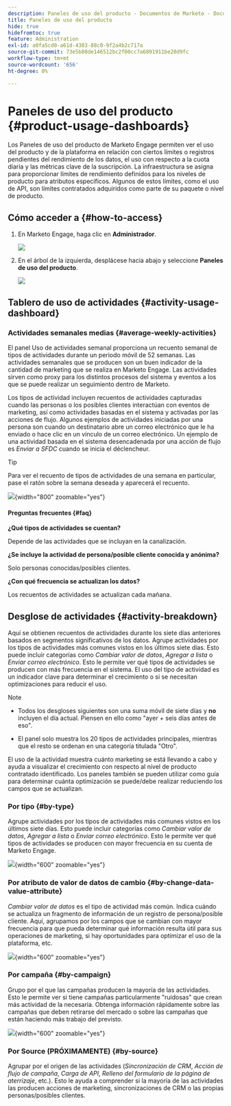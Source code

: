 ```yaml
---
description: Paneles de uso del producto - Documentos de Marketo - Documentación del producto
title: Paneles de uso del producto
hide: true
hidefromtoc: true
feature: Administration
exl-id: a0fa5cd0-a61d-4383-88c0-9f2a4b2c717a
source-git-commit: 73e5b80de146512bc2f00cc7a6891911be20d9fc
workflow-type: tm+mt
source-wordcount: '656'
ht-degree: 0%

---
```


# Paneles de uso del producto {#product-usage-dashboards}

Los Paneles de uso del producto de Marketo Engage permiten ver el uso del producto y de la plataforma en relación con ciertos límites o registros pendientes del rendimiento de los datos, el uso con respecto a la cuota diaria y las métricas clave de la suscripción. La infraestructura se asigna para proporcionar límites de rendimiento definidos para los niveles de producto para atributos específicos. Algunos de estos límites, como el uso de API, son límites contratados adquiridos como parte de su paquete o nivel de producto.

## Cómo acceder a {#how-to-access}

1. En Marketo Engage, haga clic en **Administrador**.

   ![](assets/product-usage-dashboards-1.png)

1. En el árbol de la izquierda, desplácese hacia abajo y seleccione **Paneles de uso del producto**.

   ![](assets/product-usage-dashboards-2.png)

## Tablero de uso de actividades {#activity-usage-dashboard}

### Actividades semanales medias {#average-weekly-activities}

El panel Uso de actividades semanal proporciona un recuento semanal de tipos de actividades durante un periodo móvil de 52 semanas. Las actividades semanales que se producen son un buen indicador de la cantidad de marketing que se realiza en Marketo Engage. Las actividades sirven como proxy para los distintos procesos del sistema y eventos a los que se puede realizar un seguimiento dentro de Marketo.

Los tipos de actividad incluyen recuentos de actividades capturadas cuando las personas o los posibles clientes interactúan con eventos de marketing, así como actividades basadas en el sistema y activadas por las acciones de flujo. Algunos ejemplos de actividades iniciadas por una persona son cuando un destinatario abre un correo electrónico que le ha enviado o hace clic en un vínculo de un correo electrónico. Un ejemplo de una actividad basada en el sistema desencadenada por una acción de flujo es _Enviar a SFDC_ cuando se inicia el déclencheur.

>[!TIP]
>
>Para ver el recuento de tipos de actividades de una semana en particular, pase el ratón sobre la semana deseada y aparecerá el recuento.

![](assets/product-usage-dashboards-3.png){width="800" zoomable="yes"}

#### Preguntas frecuentes {#faq}

**¿Qué tipos de actividades se cuentan?**

Depende de las actividades que se incluyan en la canalización.

**¿Se incluye la actividad de persona/posible cliente conocida y anónima?**

Solo personas conocidas/posibles clientes.

**¿Con qué frecuencia se actualizan los datos?**

Los recuentos de actividades se actualizan cada mañana.

## Desglose de actividades {#activity-breakdown}

Aquí se obtienen recuentos de actividades durante los siete días anteriores basados en segmentos significativos de los datos. Agrupe actividades por los tipos de actividades más comunes vistos en los últimos siete días. Esto puede incluir categorías como _Cambiar valor de datos_, _Agregar a lista_ o _Enviar correo electrónico_. Esto le permite ver qué tipos de actividades se producen con más frecuencia en el sistema. El uso del tipo de actividad es un indicador clave para determinar el crecimiento o si se necesitan optimizaciones para reducir el uso.

>[!NOTE]
>
>* Todos los desgloses siguientes son una suma móvil de siete días y **no** incluyen el día actual. Piensen en ello como &quot;ayer + seis días antes de eso&quot;.
>
>* El panel solo muestra los 20 tipos de actividades principales, mientras que el resto se ordenan en una categoría titulada &quot;Otro&quot;.

El uso de la actividad muestra cuánto marketing se está llevando a cabo y ayuda a visualizar el crecimiento con respecto al nivel de producto contratado identificado. Los paneles también se pueden utilizar como guía para determinar cuánta optimización se puede/debe realizar reduciendo los campos que se actualizan.

### Por tipo {#by-type}

Agrupe actividades por los tipos de actividades más comunes vistos en los últimos siete días. Esto puede incluir categorías como _Cambiar valor de datos_, _Agregar a lista_ o _Enviar correo electrónico_. Esto le permite ver qué tipos de actividades se producen con mayor frecuencia en su cuenta de Marketo Engage.

![](assets/product-usage-dashboards-4.png){width="600" zoomable="yes"}


### Por atributo de valor de datos de cambio {#by-change-data-value-attribute}

_Cambiar valor de datos_ es el tipo de actividad más común. Indica cuándo se actualiza un fragmento de información de un registro de persona/posible cliente. Aquí, agrupamos por los campos que se cambian con mayor frecuencia para que pueda determinar qué información resulta útil para sus operaciones de marketing, si hay oportunidades para optimizar el uso de la plataforma, etc.

![](assets/product-usage-dashboards-5.png){width="600" zoomable="yes"}

### Por campaña {#by-campaign}

Grupo por el que las campañas producen la mayoría de las actividades. Esto le permite ver si tiene campañas particularmente &quot;ruidosas&quot; que crean más actividad de la necesaria. Obtenga información rápidamente sobre las campañas que deben retirarse del mercado o sobre las campañas que están haciendo más trabajo del previsto.

![](assets/product-usage-dashboards-6.png){width="600" zoomable="yes"}

### Por Source (PRÓXIMAMENTE) {#by-source}

Agrupar por el origen de las actividades (_Sincronización de CRM_, _Acción de flujo de campaña_, _Carga de API_, _Relleno del formulario de la página de aterrizaje_, etc.). Esto le ayuda a comprender si la mayoría de las actividades las producen acciones de marketing, sincronizaciones de CRM o las propias personas/posibles clientes.
